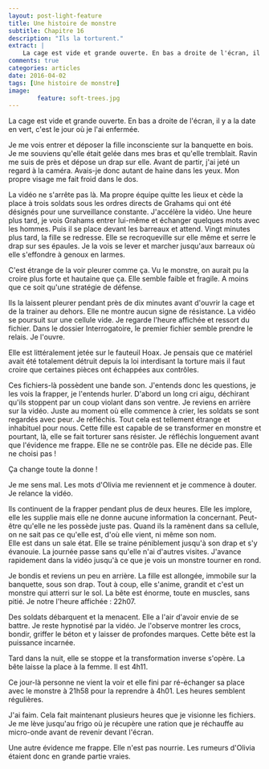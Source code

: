 ```yaml
---
layout: post-light-feature
title: Une histoire de monstre
subtitle: Chapitre 16
description: "Ils la torturent."
extract: |
    La cage est vide et grande ouverte. En bas a droite de l'écran, il y a la date en vert, c'est le jour où je l'ai enfermée. Je me vois entrer et déposer la fille inconsciente sur la banquette en bois.
comments: true
categories: articles
date: 2016-04-02
tags: [Une histoire de monstre]
image: 
        feature: soft-trees.jpg
---
```

La cage est vide et grande ouverte. En bas a droite de l'écran, il y a la date en vert, c'est le jour où je l'ai enfermée.  

Je me vois entrer et déposer la fille inconsciente sur la banquette en bois. Je me souviens qu'elle était gelée dans mes bras et qu'elle tremblait. Ravin me suis de près et dépose un drap sur elle. Avant de partir, j'ai jeté un regard à la caméra. Avais-je donc autant de haine dans les yeux. Mon propre visage me fait froid dans le dos. 

La vidéo ne s'arrête pas là. Ma propre équipe quitte les lieux et cède la place à trois soldats sous les ordres directs de Grahams qui ont été désignés pour une surveillance constante. J'accélère la vidéo. Une heure plus tard, je vois Grahams entrer lui-même et échanger quelques mots avec les hommes. Puis il se place devant les barreaux et attend. Vingt minutes plus tard, la fille se redresse. Elle se recroqueville sur elle même et serre le drap sur ses épaules. Je la vois se lever et marcher jusqu'aux barreaux où elle s'effondre à genoux en larmes. 

C'est étrange de la voir pleurer comme ça. Vu le monstre, on aurait pu la croire plus forte et hautaine que ça. Elle semble faible et fragile. A moins que ce soit qu'une stratégie de défense. 

Ils la laissent pleurer pendant près de dix minutes avant d'ouvrir la cage et de la trainer au dehors. Elle ne montre aucun signe de résistance. La vidéo se poursuit sur une cellule vide. Je regarde l'heure affichée et ressort du fichier. Dans le dossier Interrogatoire, le premier fichier semble prendre le relais. Je l'ouvre. 

Elle est littéralement jetée sur le fauteuil Hoax. Je pensais que ce matériel avait été totalement détruit depuis la loi interdisant la torture mais il faut croire que certaines pièces ont échappées aux contrôles.

Ces fichiers-là possèdent une bande son. J'entends donc les questions, je les vois la frapper, je l'entends hurler. D'abord un long cri aigu, déchirant qu'ils stoppent par un coup violant dans son ventre. Je reviens en arrière sur la vidéo. Juste au moment où elle commence à crier, les soldats se sont regardés avec peur. Je réfléchis. Tout cela est tellement étrange et inhabituel pour nous. Cette fille est capable de se transformer en monstre et pourtant, là, elle se fait torturer sans résister. Je réfléchis longuement avant que l'évidence me frappe. Elle ne se contrôle pas. Elle ne décide pas. Elle ne choisi pas ! 

Ça change toute la donne ! 

Je me sens mal. Les mots d'Olivia me reviennent et je commence à douter. Je relance la vidéo. 

Ils continuent de la frapper pendant plus de deux heures. Elle les implore, elle les supplie mais elle ne donne aucune information la concernant. Peut-être qu'elle ne les possède juste pas. Quand ils la ramènent dans sa cellule, on ne sait pas ce qu'elle est, d'où elle vient, ni même son nom.  
Elle est dans un sale état. Elle se traine péniblement jusqu'à son drap et s'y évanouie. La journée passe sans qu'elle n'ai d'autres visites. J'avance rapidement dans la vidéo jusqu'à ce que je vois un monstre tourner en rond. 

Je bondis et reviens un peu en arrière. La fille est allongée, immobile sur la banquette, sous son drap. Tout à coup, elle s'anime, grandit et c'est un monstre qui atterri sur le sol. La bête est énorme, toute en muscles, sans pitié. Je notre l'heure affichée : 22h07. 

Des soldats débarquent et la menacent. Elle a l'air d'avoir envie de se battre. Je reste hypnotisé par la vidéo. Je l'observe montrer les crocs, bondir, griffer le béton et y laisser de profondes marques. Cette bête est la puissance incarnée. 

Tard dans la nuit, elle se stoppe et la transformation inverse s'opère. La bête laisse la place à la femme. Il est 4h11. 

Ce jour-là personne ne vient la voir et elle fini par ré-échanger sa place avec le monstre à 21h58 pour la reprendre à 4h01. Les heures semblent régulières. 

J'ai faim. Cela fait maintenant plusieurs heures que je visionne les fichiers. Je me lève jusqu'au frigo où je récupère une ration que je réchauffe au micro-onde avant de revenir devant l'écran. 

Une autre évidence me frappe. Elle n'est pas nourrie. Les rumeurs d'Olivia étaient donc en grande partie vraies.
